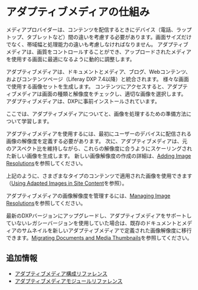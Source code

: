 # アダプティブメディアの仕組み

メディアプロバイダーは、コンテンツを配信するときにデバイス（電話、ラップトップ、タブレットなど）間の違いを考慮する必要があります。画面サイズだけでなく、帯域幅と処理能力の違いも考慮しなければなりません。 アダプティブメディアは、画質をコントロールすることができ、アップロードされたメディアを使用する画面に最適になるように動的に調整します。

アダプティブメディアは、ドキュメントとメディア、ブログ、Webコンテンツ、およびコンテンツページ（Liferay DXP 7.4以降）と統合されます。 様々な画面で使用する画像セットを生成します。 コンテンツにアクセスすると、アダプティブメディアは画面の種類と解像度をチェックし、適切な画像を選択します。 アダプティブメディアは、DXPに事前インストールされています。

ここでは、アダプティブメディアについてと、画像を処理するための準備方法について学習します。

アダプティブメディアを使用するには、最初にユーザーのデバイスに配信される画像の解像度を定義する必要があります。 次に、アダプティブメディアは、元のアスペクト比を維持しながら、これらの解像度に合うようにスケーリングされた新しい画像を生成します。 新しい画像解像度の作成の詳細は、[Adding Image Resolutions](./adding-image-resolutions.md)を参照してください。

上記のように、さまざまなタイプのコンテンツで適用された画像を使用できます（[Using Adapted Images in Site Content](./using-adapted-images-in-site-content.md)を参照）。

アダプティブメディアの画像解像度を管理するには、[Managing Image Resolutions](./managing-image-resolutions.md)を参照してください。

最新のDXPバージョンにアップグレードし、アダプティブメディアをサポートしていないレガシーバージョンを使用していた場合は、既存のドキュメントとメディアのサムネイルを新しいアダプティブメディアで定義された画像解像度に移行できます。[Migrating Documents and Media Thumbnails](./migrating-documents-and-media-thumbnails.md)を参照してください。

<a name="追加情報" />

## 追加情報

* [アダプティブメディア構成リファレンス](./adaptive-media-configuration-reference.md)
* [アダプティブメディアモジュールリファレンス](../../developer-guide/adaptive-media-modules-reference.md)
